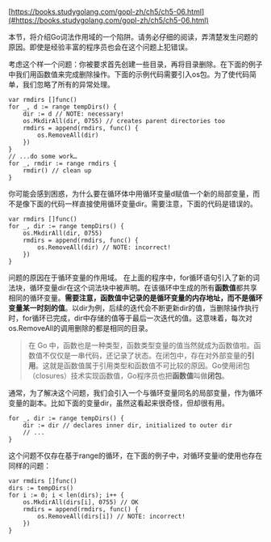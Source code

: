 [https://books.studygolang.com/gopl-zh/ch5/ch5-06.html](#https://books.studygolang.com/gopl-zh/ch5/ch5-06.html)

本节，将介绍Go词法作用域的一个陷阱。请务必仔细的阅读，弄清楚发生问题的原因。即使是经验丰富的程序员也会在这个问题上犯错误。

考虑这个样一个问题：你被要求首先创建一些目录，再将目录删除。在下面的例子中我们用函数值来完成删除操作。下面的示例代码需要引入os包。为了使代码简单，我们忽略了所有的异常处理。

	var rmdirs []func()
	for _, d := range tempDirs() {
	    dir := d // NOTE: necessary!
	    os.MkdirAll(dir, 0755) // creates parent directories too
	    rmdirs = append(rmdirs, func() {
	        os.RemoveAll(dir)
	    })
	}
	// ...do some work…
	for _, rmdir := range rmdirs {
	    rmdir() // clean up
	}

你可能会感到困惑，为什么要在循环体中用循环变量d赋值一个新的局部变量，而不是像下面的代码一样直接使用循环变量dir。需要注意，下面的代码是错误的。

	var rmdirs []func()
	for _, dir := range tempDirs() {
	    os.MkdirAll(dir, 0755)
	    rmdirs = append(rmdirs, func() {
	        os.RemoveAll(dir) // NOTE: incorrect!
	    })
	}

问题的原因在于循环变量的作用域。 在上面的程序中，for循环语句引入了新的词法块，循环变量dir在这个词法块中被声明。在该循环中生成的所有**函数值**都共享相同的循环变量。**需要注意，函数值中记录的是循环变量的内存地址，而不是循环变量某一时刻的值**。以dir为例，后续的迭代会不断更新dir的值，当删除操作执行时，for循环已完成，dir中存储的值等于最后一次迭代的值。这意味着，每次对os.RemoveAll的调用删除的都是相同的目录。

> 在 Go 中，函数也是一种类型，函数类型变量的值当然就成为函数值啦。函数值不仅仅是一串代码，还记录了状态。在闭包中，存在对外部变量的**引用**。这就是函数值属于引用类型和函数值不可比较的原因。Go使用闭包（closures）技术实现函数值，Go程序员也把**函数值**叫做**闭包**。

通常，为了解决这个问题，我们会引入一个与循环变量同名的局部变量，作为循环变量的副本。比如下面的变量dir，虽然这看起来很奇怪，但却很有用。

	for _, dir := range tempDirs() {
	    dir := dir // declares inner dir, initialized to outer dir
	    // ...
	}

这个问题不仅存在基于range的循环，在下面的例子中，对循环变量i的使用也存在同样的问题：

	var rmdirs []func()
	dirs := tempDirs()
	for i := 0; i < len(dirs); i++ {
	    os.MkdirAll(dirs[i], 0755) // OK
	    rmdirs = append(rmdirs, func() {
	        os.RemoveAll(dirs[i]) // NOTE: incorrect!
	    })
	}


